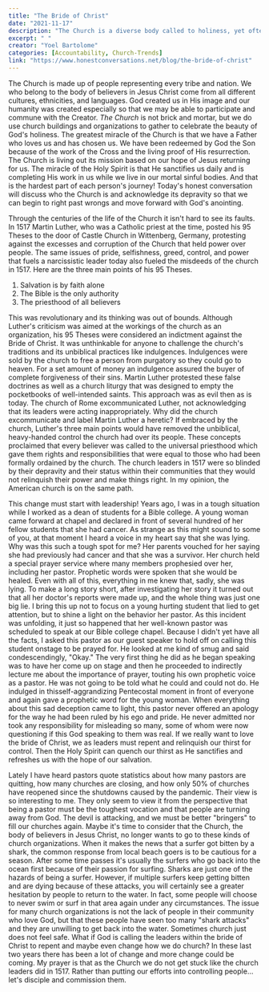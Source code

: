 ```yaml
---
title: "The Bride of Christ"
date: "2021-11-17"
description: "The Church is a diverse body called to holiness, yet often marred by pride and control. This article challenges leaders to repent, relinquish power, and pursue true spiritual renewal."
excerpt: " "
creator: "Yoel Bartolome"
categories: [Accountability, Church-Trends]
link: "https://www.honestconversations.net/blog/the-bride-of-christ"
---
```


The Church is made up of people representing every tribe and nation. We who belong to the body of believers in Jesus Christ come from all different cultures, ethnicities, and languages. God created us in His image and our humanity was created especially so that we may be able to participate and commune with the Creator. *The Church* is not brick and mortar, but we do use church buildings and organizations to gather to celebrate the beauty of God's holiness. The greatest miracle of the Church is that we have a Father who loves us and has chosen us. We have been redeemed by God the Son because of the work of the Cross and the living proof of His resurrection. The Church is living out its mission based on our hope of Jesus returning for us. The miracle of the Holy Spirit is that He sanctifies us daily and is completing His work in us while we live in our mortal sinful bodies. And that is the hardest part of each person's journey! Today's honest conversation will discuss who the Church is and acknowledge its depravity so that we can begin to right past wrongs and move forward with God's anointing.

Through the centuries of the life of the Church it isn't hard to see its faults. In 1517 Martin Luther, who was a Catholic priest at the time, posted his 95 Theses to the door of Castle Church in Wittenberg, Germany, protesting against the excesses and corruption of the Church that held power over people. The same issues of pride, selfishness, greed, control, and power that fuels a narcissistic leader today also fueled the misdeeds of the church in 1517. Here are the three main points of his 95 Theses.

1. Salvation is by faith alone
2. The Bible is the only authority
3. The priesthood of all believers

This was revolutionary and its thinking was out of bounds. Although Luther's criticism was aimed at the workings of the church as an organization, his 95 Theses were considered an indictment against the Bride of Christ. It was unthinkable for anyone to challenge the church's traditions and its unbiblical practices like indulgences. Indulgences were sold by the church to free a person from purgatory so they could go to heaven. For a set amount of money an indulgence assured the buyer of complete forgiveness of their sins. Martin Luther protested these false doctrines as well as a church liturgy that was designed to empty the pocketbooks of well-intended saints. This approach was as evil then as is today. The church of Rome excommunicated Luther, not acknowledging that its leaders were acting inappropriately. Why did the church excommunicate and label Martin Luther a heretic? If embraced by the church, Luther's three main points would have removed the unbiblical, heavy-handed control the church had over its people. These concepts proclaimed that every believer was called to the universal priesthood which gave them rights and responsibilities that were equal to those who had been formally ordained by the church. The church leaders in 1517 were so blinded by their depravity and their status within their communities that they would not relinquish their power and make things right. In my opinion, the American church is on the same path.

This change must start with leadership! Years ago, I was in a tough situation while I worked as a dean of students for a Bible college. A young woman came forward at chapel and declared in front of several hundred of her fellow students that she had cancer. As strange as this might sound to some of you, at that moment I heard a voice in my heart say that she was lying. Why was this such a tough spot for me? Her parents vouched for her saying she had previously had cancer and that she was a survivor. Her church held a special prayer service where many members prophesied over her, including her pastor. Prophetic words were spoken that she would be healed. Even with all of this, everything in me knew that, sadly, she was lying. To make a long story short, after investigating her story it turned out that all her doctor's reports were made up, and the whole thing was just one big lie. I bring this up not to focus on a young hurting student that lied to get attention, but to shine a light on the behavior her pastor. As this incident was unfolding, it just so happened that her well-known pastor was scheduled to speak at our Bible college chapel. Because I didn't yet have all the facts, I asked this pastor as our guest speaker to hold off on calling this student onstage to be prayed for. He looked at me kind of smug and said condescendingly, "Okay." The very first thing he did as he began speaking was to have her come up on stage and then he proceeded to indirectly lecture me about the importance of prayer, touting his own prophetic voice as a pastor. He was not going to be told what he could and could not do. He indulged in thisself-aggrandizing Pentecostal moment in front of everyone and again gave a prophetic word for the young woman. When everything about this sad deception came to light, this pastor never offered an apology for the way he had been ruled by his ego and pride. He never admitted nor took any responsibility for misleading so many, some of whom were now questioning if this God speaking to them was real. If we really want to love the bride of Christ, we as leaders must repent and relinquish our thirst for control. Then the Holy Spirit can quench our thirst as He sanctifies and refreshes us with the hope of our salvation.

Lately I have heard pastors quote statistics about how many pastors are quitting, how many churches are closing, and how only 50% of churches have reopened since the shutdowns caused by the pandemic. Their view is so interesting to me. They only seem to view it from the perspective that being a pastor must be the toughest vocation and that people are turning away from God. The devil is attacking, and we must be better "bringers" to fill our churches again. Maybe it's time to consider that the Church, the body of believers in Jesus Christ, no longer wants to go to these kinds of church organizations. When it makes the news that a surfer got bitten by a shark, the common response from local beach goers is to be cautious for a season. After some time passes it's usually the surfers who go back into the ocean first because of their passion for surfing. Sharks are just one of the hazards of being a surfer. However, if multiple surfers keep getting bitten and are dying because of these attacks, you will certainly see a greater hesitation by people to return to the water. In fact, some people will choose to never swim or surf in that area again under any circumstances. The issue for many church organizations is not the lack of people in their community who love God, but that these people have seen too many "shark attacks" and they are unwilling to get back into the water. Sometimes church just does not feel safe. What if God is calling the leaders within the bride of Christ to repent and maybe even change how we do church? In these last two years there has been a lot of change and more change could be coming. My prayer is that as the Church we do not get stuck like the church leaders did in 1517. Rather than putting our efforts into controlling people… let's disciple and commission them.